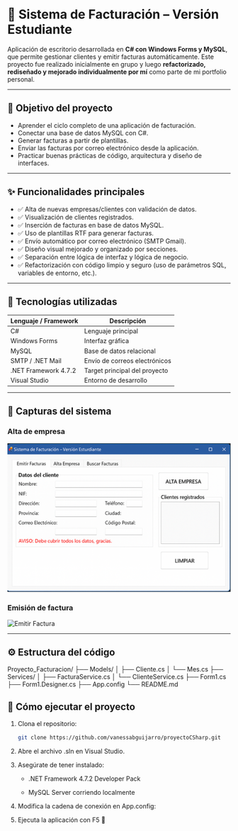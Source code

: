 # 💼 Sistema de Facturación – Versión Estudiante

Aplicación de escritorio desarrollada en **C# con Windows Forms y MySQL**, que permite gestionar clientes y emitir facturas automáticamente. Este proyecto fue realizado inicialmente en grupo y luego **refactorizado, rediseñado y mejorado individualmente por mí** como parte de mi portfolio personal.

---

## 🧠 Objetivo del proyecto

- Aprender el ciclo completo de una aplicación de facturación.
- Conectar una base de datos MySQL con C#.
- Generar facturas a partir de plantillas.
- Enviar las facturas por correo electrónico desde la aplicación.
- Practicar buenas prácticas de código, arquitectura y diseño de interfaces.

---

## ✨ Funcionalidades principales

- ✅ Alta de nuevas empresas/clientes con validación de datos.
- ✅ Visualización de clientes registrados.
- ✅ Inserción de facturas en base de datos MySQL.
- ✅ Uso de plantillas RTF para generar facturas.
- ✅ Envío automático por correo electrónico (SMTP Gmail).
- ✅ Diseño visual mejorado y organizado por secciones.
- ✅ Separación entre lógica de interfaz y lógica de negocio.
- ✅ Refactorización con código limpio y seguro (uso de parámetros SQL, variables de entorno, etc.).

---

## 🧩 Tecnologías utilizadas

| Lenguaje / Framework | Descripción                          |
|----------------------|--------------------------------------|
| C#                   | Lenguaje principal                   |
| Windows Forms        | Interfaz gráfica                     |
| MySQL                | Base de datos relacional             |
| SMTP / .NET Mail     | Envío de correos electrónicos        |
| .NET Framework 4.7.2 | Target principal del proyecto        |
| Visual Studio        | Entorno de desarrollo                |

---

## 📸 Capturas del sistema

### Alta de empresa
![Alta Empresa](./screenshots/alta_empresa.png)

### Emisión de factura
![Emitir Factura](./screenshots/emitir_factura.png)

---

## ⚙️ Estructura del código

Proyecto_Facturacion/
├── Models/
│ ├── Cliente.cs
│ └── Mes.cs
├── Services/
│ ├── FacturaService.cs
│ └── ClienteService.cs
├── Form1.cs
├── Form1.Designer.cs
├── App.config
└── README.md

## 🚀 Cómo ejecutar el proyecto

1. Clona el repositorio:
   ```bash
   git clone https://github.com/vanessabguijarro/proyectoCSharp.git

2. Abre el archivo .sln en Visual Studio.

3. Asegúrate de tener instalado:

   - .NET Framework 4.7.2 Developer Pack

   - MySQL Server corriendo localmente

4. Modifica la cadena de conexión en App.config:

<connectionStrings>
  <add name="MySqlConexion" connectionString="server=localhost;uid=root;password=TU_CLAVE;database=empresa"/>
</connectionStrings>
     
5. Ejecuta la aplicación con F5 🚀
